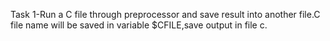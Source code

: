 Task 1-Run a C file through preprocessor and save result into another file.C file name will be saved in variable $CFILE,save output in file c.
